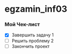 # egzamin_inf03

### Мой Чек-лист

- [x] Завершить задачу 1
- [ ] Решить проблему 2
- [ ] Закончить проект
